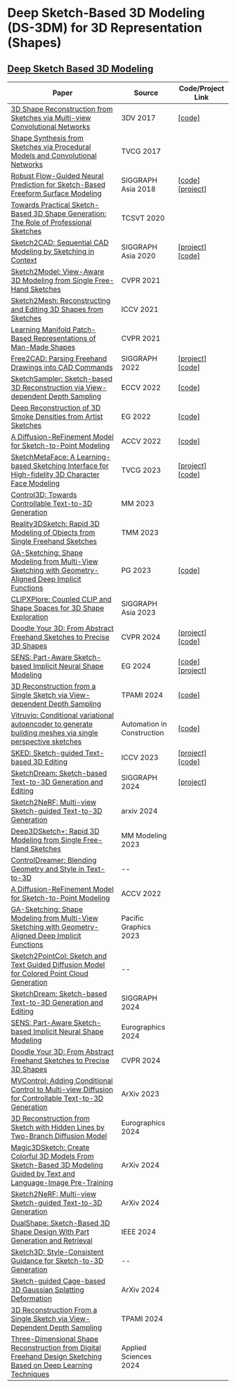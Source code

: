 # Deep Sketch-Based 3D Modeling (DS-3DM) for 3D Representation (Shapes)
## [Deep Sketch Based 3D Modeling](https://docs.google.com/spreadsheets/d/1uzk5veyd1NCjkYK5tiwvx1yG_2nv57keYSKqyuaprFk/edit?usp=sharing)




| Paper | Source | Code/Project Link  |
| --- | --- | --- |
| [3D Shape Reconstruction from Sketches via Multi-view Convolutional Networks](https://arxiv.org/pdf/1707.08390) | 3DV 2017 | [[code]](https://github.com/happylun/SketchModeling) |
| [Shape Synthesis from Sketches via Procedural Models and Convolutional Networks](http://www.meyumer.com/pdfs/shapepmconvnet.pdf) | TVCG 2017 |  |
| [Robust Flow-Guided Neural Prediction for Sketch-Based Freeform Surface Modeling](http://haopan.github.io/papers/SketchCNN.pdf) | SIGGRAPH Asia 2018 | [[code]](https://github.com/Enigma-li/SketchCNN) [[project]](http://haopan.github.io/sketchCNN.html) |
| [Towards Practical Sketch-Based 3D Shape Generation: The Role of Professional Sketches](https://ieeexplore.ieee.org/abstract/document/9272370) | TCSVT 2020 |  |
| [Sketch2CAD: Sequential CAD Modeling by Sketching in Context](http://geometry.cs.ucl.ac.uk/projects/2020/sketch2cad/paper_docs/Sketch2CAD_SIGA_2020.pdf) | SIGGRAPH Asia 2020 | [[project]](http://geometry.cs.ucl.ac.uk/projects/2020/sketch2cad/) [[code]](https://github.com/Enigma-li/Sketch2CAD) |
| [Sketch2Model: View-Aware 3D Modeling from Single Free-Hand Sketches](https://arxiv.org/abs/2105.06663) | CVPR 2021 |  |
| [Sketch2Mesh: Reconstructing and Editing 3D Shapes from Sketches](https://arxiv.org/abs/2104.00482v1) | ICCV 2021 |  |
| [Learning Manifold Patch-Based Representations of Man-Made Shapes](https://openaccess.thecvf.com/content/ICCV2023/papers/Wu_Sketch_and_Text_Guided_Diffusion_Model_for_Colored_Point_Cloud_ICCV_2023_paper.pdf) | CVPR 2021 | |
| [Free2CAD: Parsing Freehand Drawings into CAD Commands](https://enigma-li.github.io/projects/free2cad/Free2CAD_SIG_2022.pdf) | SIGGRAPH 2022 | [[project]](http://geometry.cs.ucl.ac.uk/projects/2022/free2cad/) [[code]](https://github.com/Enigma-li/Free2CAD) |
| [SketchSampler: Sketch-based 3D Reconstruction via View-dependent Depth Sampling](https://arxiv.org/abs/2208.06880) | ECCV 2022 | [[code]](https://github.com/cjeen/sketchsampler) |
| [Deep Reconstruction of 3D Smoke Densities from Artist Sketches](https://hal.science/hal-03711264/file/paper1012_CRC.pdf) | EG 2022 | [[code]](https://github.com/byungsook/sketch2fluid) |
| [A Diffusion-ReFinement Model for Sketch-to-Point Modeling](https://openaccess.thecvf.com/content/ACCV2022/papers/Kong_A_Diffusion-ReFinement_Model_for_Sketch-to-Point_Modeling_ACCV_2022_paper.pdf)| ACCV 2022 | [[code]](https://github.com/Walterkd/diffusion-refine-sketch2point) |
| [SketchMetaFace: A Learning-based Sketching Interface for High-fidelity 3D Character Face Modeling](https://arxiv.org/abs/2307.00804)| TVCG 2023 | [[project]](https://zhongjinluo.github.io/SketchMetaFace/) [[code]](https://github.com/zhongjinluo/SketchMetaFace) |
| [Control3D: Towards Controllable Text-to-3D Generation](https://dl.acm.org/doi/10.1145/3581783.3612489)| MM 2023 | |
| [Reality3DSketch: Rapid 3D Modeling of Objects from Single Freehand Sketches](https://arxiv.org/abs/2310.18148)| TMM 2023 |  |
| [GA-Sketching: Shape Modeling from Multi-View Sketching with Geometry-Aligned Deep Implicit Functions](https://doi.org/10.1111/cgf.14948)| PG 2023 | [[code]](https://github.com/LordLiang/GA-Sketching) |
| [CLIPXPlore: Coupled CLIP and Shape Spaces for 3D Shape Exploration](https://dl.acm.org/doi/10.1145/3610548.3618144) | SIGGRAPH Asia 2023 | |
| [Doodle Your 3D: From Abstract Freehand Sketches to Precise 3D Shapes](https://arxiv.org/abs/2312.04043)| CVPR 2024 | [[project]](https://hmrishavbandy.github.io/doodle23d/) [[code]](https://github.com/hmrishavbandy/dy3d) | 
| [SENS: Part-Aware Sketch-based Implicit Neural Shape Modeling](https://arxiv.org/abs/2306.06088)| EG 2024 | [[code]](https://github.com/AlexandreBinninger/SENS) [[project]](https://alexandrebinninger.com/SENS/) |
| [3D Reconstruction from a Single Sketch via View-dependent Depth Sampling](https://ieeexplore.ieee.org/abstract/document/10589301)| TPAMI 2024 | [[code]](https://github.com/cjeen/sketchsampler) |
| [Vitruvio: Conditional variational autoencoder to generate building meshes via single perspective sketches](https://www.sciencedirect.com/science/article/pii/S0926580524002346)| Automation in Construction | [[code]](https://github.com/CDInstitute/Vitruvio) |
| [SKED: Sketch-guided Text-based 3D Editing](https://arxiv.org/abs/2303.10735) | ICCV 2023 | [[project]](https://sked-paper.github.io/) [[code]](https://github.com/aryanmikaeili/SKED) |
| [SketchDream: Sketch-based Text-to-3D Generation and Editing](http://geometrylearning.com/SketchDream/) | SIGGRAPH 2024 | [[project]](http://geometrylearning.com/SketchDream/) |
| [Sketch2NeRF: Multi-view Sketch-guided Text-to-3D Generation](https://arxiv.org/abs/2401.14257) | arxiv 2024 |  |
| [Deep3DSketch+: Rapid 3D Modeling from Single Free-Hand Sketches](https://link.springer.com/chapter/10.1007/978-3-031-27818-1_2) | MM Modeling 2023| |
| [ControlDreamer: Blending Geometry and Style in Text-to-3D](https://link.springer.com/chapter/10.1007/978-3-031-27818-1_2](https://arxiv.org/abs/2312.01129)) | -- | |
| [A Diffusion-ReFinement Model for Sketch-to-Point Modeling](https://openaccess.thecvf.com/content/ACCV2022/papers/Kong_A_Diffusion-ReFinement_Model_for_Sketch-to-Point_Modeling_ACCV_2022_paper.pdf) | ACCV 2022 | |
| [GA-Sketching: Shape Modeling from Multi-View Sketching with Geometry-Aligned Deep Implicit Functions](https://onlinelibrary.wiley.com/doi/pdfdirect/10.1111/cgf.14948) | Pacific Graphics 2023 | |
| [Sketch2PointCol: Sketch and Text Guided Diffusion Model for Colored Point Cloud Generation](https://arxiv.org/abs/1906.12337) | -- | |
| [SketchDream: Sketch-based Text-to-3D Generation and Editing](https://dl.acm.org/doi/pdf/10.1145/3658120) | SIGGRAPH 2024 | |
| [SENS: Part-Aware Sketch-based Implicit Neural Shape Modeling](https://arxiv.org/pdf/2306.06088) | Eurographics 2024 | |
| [Doodle Your 3D: From Abstract Freehand Sketches to Precise 3D Shapes](https://openaccess.thecvf.com/content/CVPR2024/papers/Bandyopadhyay_Doodle_Your_3D_From_Abstract_Freehand_Sketches_to_Precise_3D_CVPR_2024_paper.pdf) | CVPR 2024 | |
| [MVControl: Adding Conditional Control to Multi-view Diffusion for Controllable Text-to-3D Generation](https://arxiv.org/pdf/2311.14494) | ArXiv 2023 | |
| [3D Reconstruction from Sketch with Hidden Lines by Two-Branch Diffusion Model](https://jdily.github.io/resource/hidden_recon/hidden_recon_eg24_short.pdf) | Eurographics 2024 | |
| [Magic3DSketch: Create Colorful 3D Models From Sketch-Based 3D Modeling Guided by Text and Language-Image Pre-Training](https://arxiv.org/pdf/2407.19225) | ArXiv 2024 | |
| [Sketch2NeRF: Multi-view Sketch-guided Text-to-3D Generation](https://arxiv.org/pdf/2401.14257) | ArXiv 2024 | |
| [DualShape: Sketch-Based 3D Shape Design With Part Generation and Retrieval](https://ieeexplore.ieee.org/stamp/stamp.jsp?tp=&arnumber=10418885) | IEEE 2024 | |
| [Sketch3D: Style-Consistent Guidance for Sketch-to-3D Generation](https://openreview.net/pdf?id=kEpfY7f4wU) | -- | |
| [Sketch-guided Cage-based 3D Gaussian Splatting Deformation](https://arxiv.org/abs/2411.12168) | ArXiv 2024 | |
| [3D Reconstruction From a Single Sketch via View-Dependent Depth Sampling](https://ieeexplore.ieee.org/stamp/stamp.jsp?tp=&arnumber=10589301) | TPAMI 2024 | |
| [Three-Dimensional Shape Reconstruction from Digital Freehand Design Sketching Based on Deep Learning Techniques](https://mdpi-res.com/applsci/applsci-14-11717/article_deploy/applsci-14-11717.pdf?version=1734340638) | Applied Sciences 2024 | |


